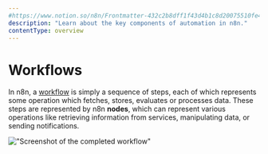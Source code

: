 ```yaml
---
#https://www.notion.so/n8n/Frontmatter-432c2b8dff1f43d4b1c8d20075510fe4
description: "Learn about the key components of automation in n8n."
contentType: overview
---
```


# Workflows

In n8n, a [workflow](/glossary.md#workflow-n8n) is simply a sequence of steps, each of which represents some operation which fetches, stores, evaluates or processes data. These steps are represented by n8n **nodes**, which can represent various operations like retrieving information from services, manipulating data, or sending notifications.

!["Screenshot of the completed workflow"](/_images/try-it-out/tutorial-first.png)

